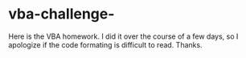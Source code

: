 # vba-challenge-
Here is the VBA homework. I did it over the course of a few days, so I apologize if the code formating is difficult to read. Thanks.
